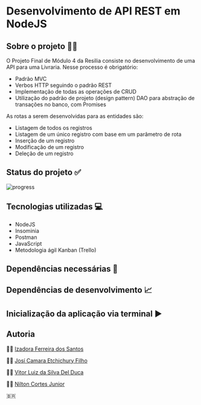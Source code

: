 # Desenvolvimento de API REST em NodeJS
## Sobre o projeto :man_technologist:
O Projeto Final de Módulo 4 da Resilia consiste no desenvolvimento de uma API para uma Livraria. Nesse processo é obrigatório:
- Padrão MVC
- Verbos HTTP seguindo o padrão REST
- Implementação de todas as operações de CRUD
- Utilização do padrão de projeto (design pattern) DAO para abstração de transações no banco, com Promises

As rotas a serem desenvolvidas para as entidades são:
- Listagem de todos os registros
- Listagem de um único registro com base em um parâmetro de rota
- Inserção de um registro
- Modificação de um registro
- Deleção de um registro

## Status do projeto :white_check_mark:
![progress](https://progress-bar.dev/2/ "progresso")

## Tecnologias utilizadas :computer:
- NodeJS
- Insominia
- Postman
- JavaScript
- Metodologia ágil Kanban (Trello)

## Dependências necessárias :page_with_curl:

## Dependências de desenvolvimento :chart_with_upwards_trend:

## Inicialização da aplicação via terminal :arrow_forward:

## Autoria
:woman_technologist: [Izadora Ferreira dos Santos](https://www.linkedin.com/in/izadora-ferreira-dos-santos-0504b2177/)

:man_technologist: [Josí Camara Etchichury Filho](https://www.linkedin.com/in/jos%C3%A9-camara-etchichury-filho-95190a125/)

:man_technologist: [Vitor Luiz da Silva Del Duca](https://www.linkedin.com/in/vitor-del-duca-gestao-programacao-treinamento/)

:man_technologist: [Nilton Cortes Junior](https://www.linkedin.com/in/niltoncjr/)

🇧🇷

  
